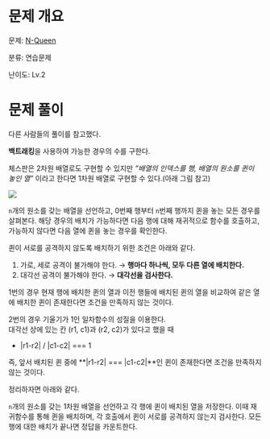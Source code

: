 # 문제 개요

문제: [N-Queen](https://school.programmers.co.kr/learn/courses/30/lessons/12952)

분류: 연습문제

난이도: Lv.2

# 문제 풀이

다른 사람들의 풀이를 참고했다.

**백트래킹**을 사용하여 가능한 경우의 수를 구한다.

체스판은 2차원 배열로도 구현할 수 있지만
_”배열의 인덱스를 행, 배열의 원소를 퀸이 놓인 열”_
이라고 한다면 1차원 배열로 구현할 수 있다.(아래 그림 참고)

![](https://velog.velcdn.com/images/nullyng/post/e79d9823-e2d8-46e1-8955-9731af6640e8/image.png)

`n`개의 원소를 갖는 배열을 선언하고, 0번째 행부터 `n`번째 행까지 퀸을 놓는 모든 경우를 살펴본다. 해당 경우의 배치가 가능하다면 다음 행에 대해 재귀적으로 함수를 호출하고, 가능하지 않다면 다음 열에 퀸을 놓는 경우를 확인한다.

퀸이 서로를 공격하지 않도록 배치하기 위한 조건은 아래와 같다.

1. 가로, 세로 공격이 불가해야 한다.
   → **행마다 하나씩, 모두 다른 열에 배치한다.**
2. 대각선 공격이 불가해야 한다.
   → **대각선을 검사한다.**

1번의 경우 현재 행에 배치한 퀸의 열과 이전 행들에 배치된 퀸의 열을 비교하여 같은 열에 배치한 퀸이 존재한다면 조건을 만족하지 않는 것이다.

2번의 경우 기울기가 1인 일차함수의 성질을 이용한다.  
대각선 상에 있는 칸 (r1, c1)과 (r2, c2)가 있다고 했을 때

- |r1-r2| / |c1-c2| === 1

즉, 앞서 배치된 퀸 중에 **|r1-r2| === |c1-c2|**인 퀸이 존재한다면 조건을 만족하지 않는 것이다.

정리하자면 아래와 같다.

`n`개의 원소를 갖는 1차원 배열을 선언하고 각 행에 퀸이 배치된 열을 저장한다. 이때 재귀함수를 통해 퀸을 배치하며, 각 호출에서 퀸이 서로를 공격하지 않는지 검사한다. 모든 행에 대한 배치가 끝나면 정답을 카운트한다.
